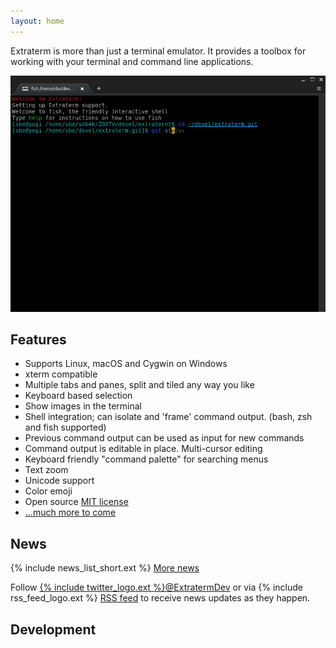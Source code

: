 ```yaml
---
layout: home
---
```


Extraterm is more than just a terminal emulator. It provides a toolbox for working with your terminal and command line applications.

![Directly edit and execute command output](edit_direct.gif)

## Features

* Supports Linux, macOS and Cygwin on Windows
* xterm compatible
* Multiple tabs and panes, split and tiled any way you like
* Keyboard based selection
* Show images in the terminal
* Shell integration; can isolate and 'frame' command output. (bash, zsh and fish supported)
* Previous command output can be used as input for new commands
* Command output is editable in place. Multi-cursor editing
* Keyboard friendly "command palette" for searching menus
* Text zoom
* Unicode support
* Color emoji
* Open source [MIT license](https://github.com/sedwards2009/extraterm/blob/master/LICENSE.txt)
* [...much more to come](https://github.com/sedwards2009/extraterm/issues/30)

## News
{% include news_list_short.ext %}
[More news](news.html)

Follow [{% include twitter_logo.ext %}@ExtratermDev](https://twitter.com/ExtratermDev) or via {% include rss_feed_logo.ext %} <a rel="alternate" type="application/rss+xml" href="feed.xml">RSS feed</a> to receive news updates as they happen.


## Development

